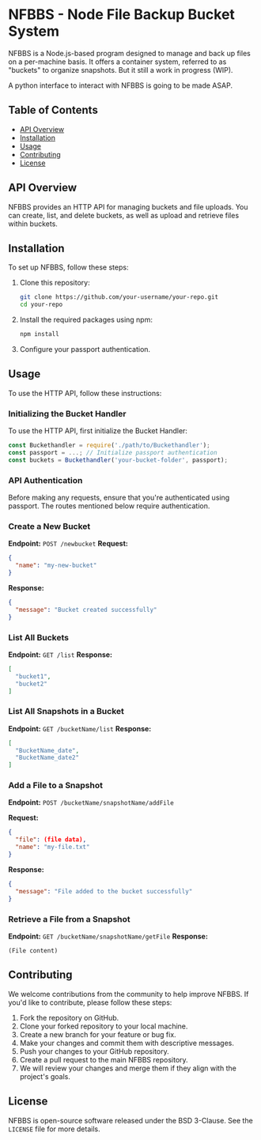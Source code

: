 # NFBBS - Node File Backup Bucket System

NFBBS is a Node.js-based program designed to manage and back up files on a per-machine basis. It offers a container system, referred to as "buckets" to organize snapshots. But it still a work in progress (WIP).

A python interface to interact with NFBBS is going to be made ASAP.

## Table of Contents

- [API Overview](#api-overview)
- [Installation](#installation)
- [Usage](#usage)
- [Contributing](#contributing)
- [License](#license)

## API Overview
NFBBS provides an HTTP API for managing buckets and file uploads. You can create, list, and delete buckets, as well as upload and retrieve files within buckets.

## Installation
To set up NFBBS, follow these steps:

1. Clone this repository:

   ```sh
   git clone https://github.com/your-username/your-repo.git
   cd your-repo
   ```

2. Install the required packages using npm:

   ```sh
   npm install
   ```

3. Configure your passport authentication.

## Usage

To use the HTTP API, follow these instructions:
### Initializing the Bucket Handler
To use the HTTP API, first initialize the Bucket Handler:

```javascript
const Buckethandler = require('./path/to/Buckethandler');
const passport = ...; // Initialize passport authentication
const buckets = Buckethandler('your-bucket-folder', passport);
```

### API Authentication
Before making any requests, ensure that you're authenticated using passport. The routes mentioned below require authentication.

### Create a New Bucket
**Endpoint:** `POST /newbucket`
**Request:**
```json
{
  "name": "my-new-bucket"
}
```
**Response:**
```json
{
  "message": "Bucket created successfully"
}
```

### List All Buckets
**Endpoint:** `GET /list`
**Response:**
```json
[
  "bucket1",
  "bucket2"
]
```
### List All Snapshots in a Bucket
**Endpoint:** `GET /bucketName/list`
**Response:**
```json
[
  "BucketName_date",
  "BucketName_date2"
]
```

### Add a File to a Snapshot
**Endpoint:** `POST /bucketName/snapshotName/addFile`

**Request:**
```json
{
  "file": (file data),
  "name": "my-file.txt"
}
```
**Response:**
```json
{
  "message": "File added to the bucket successfully"
}
```

### Retrieve a File from a Snapshot
**Endpoint:** `GET /bucketName/snapshotName/getFile`
**Response:**
```
(File content)
```

## Contributing
We welcome contributions from the community to help improve NFBBS. If you'd like to contribute, please follow these steps:
1. Fork the repository on GitHub.
2. Clone your forked repository to your local machine.
3. Create a new branch for your feature or bug fix.
4. Make your changes and commit them with descriptive messages.
5. Push your changes to your GitHub repository.
6. Create a pull request to the main NFBBS repository.
7. We will review your changes and merge them if they align with the project's goals.

## License
NFBBS is open-source software released under the BSD 3-Clause. See the `LICENSE` file for more details.
